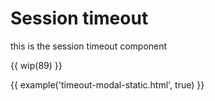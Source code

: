 # Session timeout

this is the session timeout component

{{ wip(89) }}

{{ example('timeout-modal-static.html', true) }}